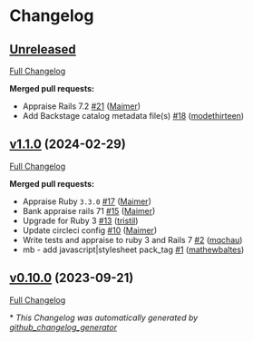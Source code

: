 # Changelog

## [Unreleased](https://github.com/appfolio/ae_skip_asset_pipeline/tree/HEAD)

[Full Changelog](https://github.com/appfolio/ae_skip_asset_pipeline/compare/v1.1.0...HEAD)

**Merged pull requests:**

- Appraise Rails 7.2 [\#21](https://github.com/appfolio/ae_skip_asset_pipeline/pull/21) ([Maimer](https://github.com/Maimer))
- Add Backstage catalog metadata file\(s\) [\#18](https://github.com/appfolio/ae_skip_asset_pipeline/pull/18) ([modethirteen](https://github.com/modethirteen))

## [v1.1.0](https://github.com/appfolio/ae_skip_asset_pipeline/tree/v1.1.0) (2024-02-29)

[Full Changelog](https://github.com/appfolio/ae_skip_asset_pipeline/compare/v0.10.0...v1.1.0)

**Merged pull requests:**

- Appraise Ruby `3.3.0` [\#17](https://github.com/appfolio/ae_skip_asset_pipeline/pull/17) ([Maimer](https://github.com/Maimer))
- Bank appraise rails 71 [\#15](https://github.com/appfolio/ae_skip_asset_pipeline/pull/15) ([Maimer](https://github.com/Maimer))
- Upgrade for Ruby 3 [\#13](https://github.com/appfolio/ae_skip_asset_pipeline/pull/13) ([tristil](https://github.com/tristil))
- Update circleci config [\#10](https://github.com/appfolio/ae_skip_asset_pipeline/pull/10) ([Maimer](https://github.com/Maimer))
- Write tests and appraise to ruby 3 and Rails 7 [\#2](https://github.com/appfolio/ae_skip_asset_pipeline/pull/2) ([mqchau](https://github.com/mqchau))
- mb - add javascript|stylesheet pack\_tag [\#1](https://github.com/appfolio/ae_skip_asset_pipeline/pull/1) ([mathewbaltes](https://github.com/mathewbaltes))

## [v0.10.0](https://github.com/appfolio/ae_skip_asset_pipeline/tree/v0.10.0) (2023-09-21)

[Full Changelog](https://github.com/appfolio/ae_skip_asset_pipeline/compare/94430b827a030a65d97d2eeddcd1b6373bfbf5a7...v0.10.0)



\* *This Changelog was automatically generated by [github_changelog_generator](https://github.com/github-changelog-generator/github-changelog-generator)*
